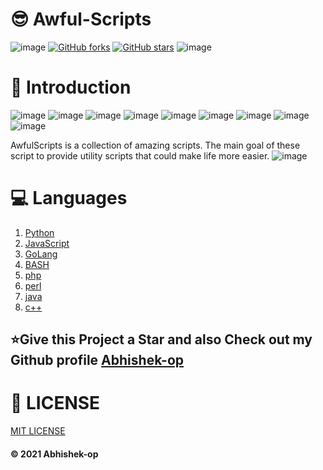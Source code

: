 # 😎 Awful-Scripts
![image](https://img.shields.io/static/v1?logoColor=black&style=plastic&logo=Awesome-Lists&label=🗿&message=awesome&color=ff69b4)
[![GitHub forks](https://img.shields.io/github/forks/Abhishek-op/Awful-Scripts.svg?style=flat&label=Fork&maxAge=43200)](https://gitHub.com/HarshCasper/Abhishek-op/Awful-Scripts)
[![GitHub stars](https://img.shields.io/github/stars/Abhishek-op/Awful-Scripts.svg?style=flat&label=Star&maxAge=43200)](https://gitHub.com/Abhishek-op/Awful-Scripts/stargazers/)
![image](https://img.shields.io/static/v1?label=maintaining&message=yes&color=brightgreen)
# 📌 Introduction
![image](https://img.shields.io/static/v1?label=language&message=python&color=brightgreen)
![image](https://img.shields.io/static/v1?label=language&message=ruby&color=brightgreen)
![image](https://img.shields.io/static/v1?label=language&message=perl&color=brightgreen)
![image](https://img.shields.io/static/v1?label=language&message=html-css-jscript&color=brightgreen)
![image](https://img.shields.io/static/v1?label=language&message=c++&color=brightgreen)
![image](https://img.shields.io/static/v1?label=language&message=bash&color=brightgreen)
![image](https://img.shields.io/static/v1?label=language&message=php&color=brightgreen)
![image](https://img.shields.io/static/v1?label=language&message=Go&color=brightgreen)
![image](https://img.shields.io/static/v1?label=language&message=Java&color=brightgreen)

AwfulScripts is a collection of amazing scripts. The main goal of these script to provide utility scripts that could make life more easier.
![image](https://user-images.githubusercontent.com/83164668/122360962-728e0c80-cf74-11eb-8a65-b20f26384008.png)
# 💻 Languages
1. [Python](https://www.python.org/)
2. [JavaScript](https://sourceforge.net/projects/jscript/)
3. [GoLang](https://golang.org/)
4. [BASH]()
5. [php](https://www.python.org/)
6. [perl](https://www.perl.org/)
7. [java](https://www.java.com/)
8. [c++](https://isocpp.org/)
## ⭐Give this Project a Star and also Check out my Github profile [Abhishek-op](https://github.com/Abhishek-op)
# 📃 LICENSE
[MIT LICENSE](https://github.com/Abhishek-op/Awful-Scripts/blob/main/LICENSE)
#### © 2021 Abhishek-op
